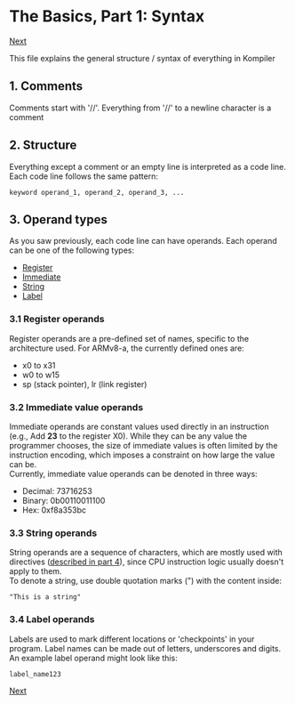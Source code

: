 # The Basics, Part 1: Syntax
[Next](/docs/basics/02_instructions.md)

This file explains the general structure / syntax of everything in Kompiler

## 1. Comments
Comments start with '//'. Everything from '//' to a newline character is a comment

## 2. Structure
Everything except a comment or an empty line is interpreted as a code line.<br>
Each code line follows the same pattern:
```
keyword operand_1, operand_2, operand_3, ...
```

## 3. Operand types

As you saw previously, each code line can have operands. Each operand can be one of the following types:
 - [Register](#31-register-operands)
 - [Immediate](#32-immediate-value-operands)
 - [String](#33-string-operands)
 - [Label](#34-label-operands)
 
### 3.1 Register operands

Register operands are a pre-defined set of names, specific to the architecture used. For ARMv8-a, the currently defined ones are:
 - x0 to x31
 - w0 to w15
 - sp (stack pointer), lr (link register)
 
### 3.2 Immediate value operands
 
Immediate operands are constant values used directly in an instruction (e.g., Add **23** to the register X0). While they can be any value the programmer chooses, the size of immediate values is often limited by the instruction encoding, which imposes a constraint on how large the value can be.<br>
Currently, immediate value operands can be denoted in three ways:
 - Decimal: 73716253
 - Binary: 0b00110011100
 - Hex: 0xf8a353bc
 
### 3.3 String operands

String operands are a sequence of characters, which are mostly used with directives ([described in part 4](/docs/basics/04_directives.md)), since CPU instruction logic usually doesn't apply to them.<br>
To denote a string, use double quotation marks (") with the content inside:
```
"This is a string"
```

### 3.4 Label operands

Labels are used to mark different locations or 'checkpoints' in your program. Label names can be made out of letters, underscores and digits.<br>
An example label operand might look like this:
```
label_name123
```

[Next](/docs/basics/02_instructions.md)